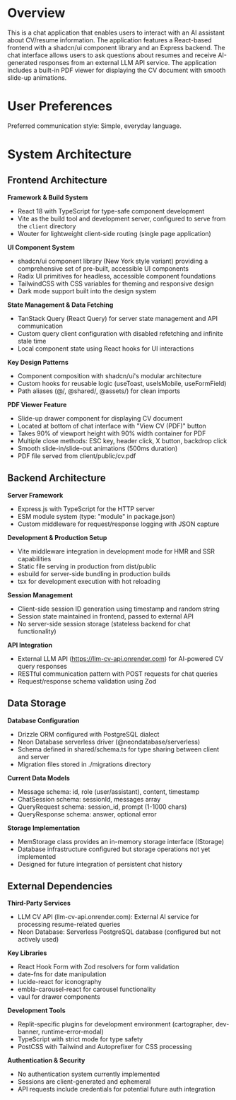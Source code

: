 # Overview

This is a chat application that enables users to interact with an AI assistant about CV/resume information. The application features a React-based frontend with a shadcn/ui component library and an Express backend. The chat interface allows users to ask questions about resumes and receive AI-generated responses from an external LLM API service. The application includes a built-in PDF viewer for displaying the CV document with smooth slide-up animations.

# User Preferences

Preferred communication style: Simple, everyday language.

# System Architecture

## Frontend Architecture

**Framework & Build System**
- React 18 with TypeScript for type-safe component development
- Vite as the build tool and development server, configured to serve from the `client` directory
- Wouter for lightweight client-side routing (single page application)

**UI Component System**
- shadcn/ui component library (New York style variant) providing a comprehensive set of pre-built, accessible UI components
- Radix UI primitives for headless, accessible component foundations
- TailwindCSS with CSS variables for theming and responsive design
- Dark mode support built into the design system

**State Management & Data Fetching**
- TanStack Query (React Query) for server state management and API communication
- Custom query client configuration with disabled refetching and infinite stale time
- Local component state using React hooks for UI interactions

**Key Design Patterns**
- Component composition with shadcn/ui's modular architecture
- Custom hooks for reusable logic (useToast, useIsMobile, useFormField)
- Path aliases (@/, @shared/, @assets/) for clean imports

**PDF Viewer Feature**
- Slide-up drawer component for displaying CV document
- Located at bottom of chat interface with "View CV (PDF)" button
- Takes 90% of viewport height with 90% width container for PDF
- Multiple close methods: ESC key, header click, X button, backdrop click
- Smooth slide-in/slide-out animations (500ms duration)
- PDF file served from client/public/cv.pdf

## Backend Architecture

**Server Framework**
- Express.js with TypeScript for the HTTP server
- ESM module system (type: "module" in package.json)
- Custom middleware for request/response logging with JSON capture

**Development & Production Setup**
- Vite middleware integration in development mode for HMR and SSR capabilities
- Static file serving in production from dist/public
- esbuild for server-side bundling in production builds
- tsx for development execution with hot reloading

**Session Management**
- Client-side session ID generation using timestamp and random string
- Session state maintained in frontend, passed to external API
- No server-side session storage (stateless backend for chat functionality)

**API Integration**
- External LLM API (https://llm-cv-api.onrender.com) for AI-powered CV query responses
- RESTful communication pattern with POST requests for chat queries
- Request/response schema validation using Zod

## Data Storage

**Database Configuration**
- Drizzle ORM configured with PostgreSQL dialect
- Neon Database serverless driver (@neondatabase/serverless)
- Schema defined in shared/schema.ts for type sharing between client and server
- Migration files stored in ./migrations directory

**Current Data Models**
- Message schema: id, role (user/assistant), content, timestamp
- ChatSession schema: sessionId, messages array
- QueryRequest schema: session_id, prompt (1-1000 chars)
- QueryResponse schema: answer, optional error

**Storage Implementation**
- MemStorage class provides an in-memory storage interface (IStorage)
- Database infrastructure configured but storage operations not yet implemented
- Designed for future integration of persistent chat history

## External Dependencies

**Third-Party Services**
- LLM CV API (llm-cv-api.onrender.com): External AI service for processing resume-related queries
- Neon Database: Serverless PostgreSQL database (configured but not actively used)

**Key Libraries**
- React Hook Form with Zod resolvers for form validation
- date-fns for date manipulation
- lucide-react for iconography
- embla-carousel-react for carousel functionality
- vaul for drawer components

**Development Tools**
- Replit-specific plugins for development environment (cartographer, dev-banner, runtime-error-modal)
- TypeScript with strict mode for type safety
- PostCSS with Tailwind and Autoprefixer for CSS processing

**Authentication & Security**
- No authentication system currently implemented
- Sessions are client-generated and ephemeral
- API requests include credentials for potential future auth integration